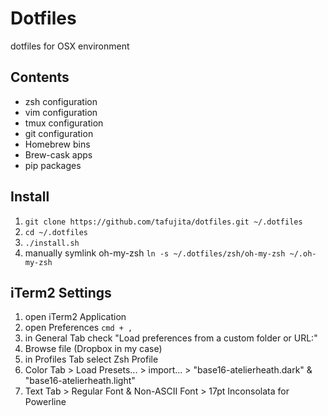 # Dotfiles

dotfiles for OSX environment

## Contents

+ zsh configuration
+ vim configuration
+ tmux configuration
+ git configuration
+ Homebrew bins
+ Brew-cask apps
+ pip packages


## Install

1. `git clone https://github.com/tafujita/dotfiles.git ~/.dotfiles`
2. `cd ~/.dotfiles`
3. `./install.sh`
4. manually symlink oh-my-zsh `ln -s ~/.dotfiles/zsh/oh-my-zsh ~/.oh-my-zsh`

## iTerm2 Settings
1. open iTerm2 Application
2. open Preferences `cmd + ,`
3. in General Tab check "Load preferences from a custom folder or URL:"
4. Browse file (Dropbox in my case)
5. in Profiles Tab select Zsh Profile
6. Color Tab > Load Presets... > import... > "base16-atelierheath.dark" & "base16-atelierheath.light"
7. Text Tab > Regular Font & Non-ASCII Font > 17pt Inconsolata for Powerline
